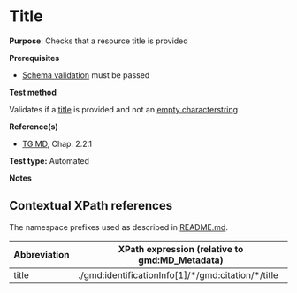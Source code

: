 # Title

**Purpose**: Checks that a resource title is provided

**Prerequisites**

* [Schema validation](schema-validation.md) must be passed

**Test method**

Validates if a [title](#title) is provided and not an [empty characterstring](./README.md#emptychar)

**Reference(s)**	 

* [TG MD](./README.md#ref_TG_MD), Chap. 2.2.1

**Test type:** Automated

**Notes**

## Contextual XPath references

The namespace prefixes used as described in [README.md](./README.md#namespaces).

Abbreviation                                   |  XPath expression (relative to gmd:MD_Metadata)
-----------------------------------------------| -------------------------------------------------------------------------
title <a name="title"></a>   | ./gmd:identificationInfo[1]/\*/gmd:citation/\*/title

